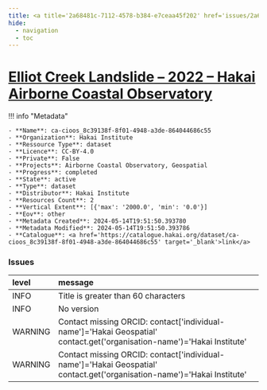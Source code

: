 ```yaml
---
title: <a title='2a68481c-7112-4578-b384-e7ceaa45f202' href='issues/2a68481c-7112-4578-b384-e7ceaa45f202/' target='_blank'>Elliot Creek Landslide – 2022 – Hakai Airborne Coastal Observatory</a>
hide:
  - navigation
  - toc
---
```


# <a title='2a68481c-7112-4578-b384-e7ceaa45f202' href='issues/2a68481c-7112-4578-b384-e7ceaa45f202/' target='_blank'>Elliot Creek Landslide – 2022 – Hakai Airborne Coastal Observatory</a>

<div id='map'></div>

!!! info "Metadata"
    
    - **Name**: ca-cioos_8c39138f-8f01-4948-a3de-864044686c55 
    - **Organization**: Hakai Institute 
    - **Ressource Type**: dataset 
    - **Licence**: CC-BY-4.0 
    - **Private**: False 
    - **Projects**: Airborne Coastal Observatory, Geospatial 
    - **Progress**: completed 
    - **State**: active 
    - **Type**: dataset 
    - **Distributor**: Hakai Institute 
    - **Resources Count**: 2 
    - **Vertical Extent**: [{'max': '2000.0', 'min': '0.0'}] 
    - **Eov**: other 
    - **Metadata Created**: 2024-05-14T19:51:50.393780 
    - **Metadata Modified**: 2024-05-14T19:51:50.393786 
    - **Catalogue**: <a href='https://catalogue.hakai.org/dataset/ca-cioos_8c39138f-8f01-4948-a3de-864044686c55' target='_blank'>link</a> 

### Issues

| level   | message                                                                                                                 |
|:--------|:------------------------------------------------------------------------------------------------------------------------|
| INFO    | Title is greater than 60 characters                                                                                     |
| INFO    | No version                                                                                                              |
| WARNING | Contact missing ORCID: contact['individual-name']='Hakai Geospatial' contact.get('organisation-name')='Hakai Institute' |
| WARNING | Contact missing ORCID: contact['individual-name']='Hakai Geospatial' contact.get('organisation-name')='Hakai Institute' |

<script>
   document.addEventListener("DOMContentLoaded", function() {
    var map = L.map('map').setView([51.505, -125.09], 5);
    L.tileLayer('https://tile.openstreetmap.org/{z}/{x}/{y}.png', {
        maxZoom: 19,
        attribution: '&copy; <a href="http://www.openstreetmap.org/copyright">OpenStreetMap</a>'
    }).addTo(map);
    var geojsonFeature = {
        "type": "Feature",
        "properties": {
            "name" : "<a title='2a68481c-7112-4578-b384-e7ceaa45f202' href='issues/2a68481c-7112-4578-b384-e7ceaa45f202/' target='_blank'>Elliot Creek Landslide – 2022 – Hakai Airborne Coastal Observatory</a>"
        },
        "geometry": {'type': 'Polygon', 'coordinates': [[[-124.8, 50.84], [-124.5, 50.84], [-124.5, 51.0], [-124.8, 51.0], [-124.8, 50.84]]]}
    }
    L.geoJSON(geojsonFeature).addTo(map);
   })
</script>